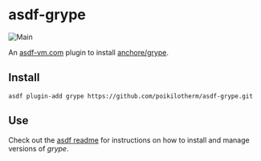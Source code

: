 # asdf-grype

![Main](https://github.com/poikilotherm/asdf-grype/workflows/Main/badge.svg?branch=main)

An [asdf-vm.com](https://asdf-vm.com) plugin to install [anchore/grype](https://github.com/anchore/grype).

## Install

```
asdf plugin-add grype https://github.com/poikilotherm/asdf-grype.git
```

## Use

Check out the [asdf readme](https://asdf-vm.com/#/core-manage-versions) for
instructions on how to install and manage versions of _grype_.
